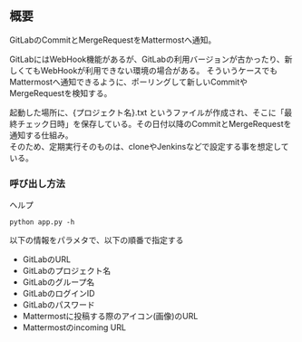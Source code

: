 ## 概要
GitLabのCommitとMergeRequestをMattermostへ通知。  
  
GitLabにはWebHook機能があるが、GitLabの利用バージョンが古かったり、新しくてもWebHookが利用できない環境の場合がある。
そういうケースでもMattermostへ通知できるように、ポーリングして新しいCommitやMergeRequestを検知する。  

起動した場所に、{プロジェクト名}.txt というファイルが作成され、そこに「最終チェック日時」を保存している。その日付以降のCommitとMergeRequestを通知する仕組み。  
そのため、定期実行そのものは、cloneやJenkinsなどで設定する事を想定している。  

### 呼び出し方法

ヘルプ
```
python app.py -h 
```

以下の情報をパラメタで、以下の順番で指定する
* GitLabのURL
* GitLabのプロジェクト名
* GitLabのグループ名
* GitLabのログインID
* GitLabのパスワード
* Mattermostに投稿する際のアイコン(画像)のURL
* Mattermostのincoming URL

